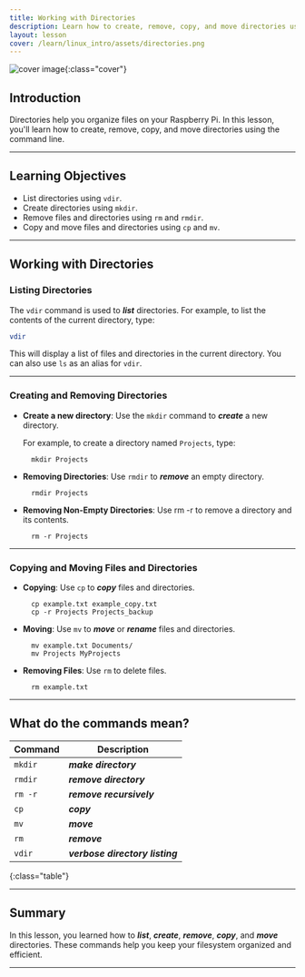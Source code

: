 ```yaml
---
title: Working with Directories
description: Learn how to create, remove, copy, and move directories using the command line.
layout: lesson
cover: /learn/linux_intro/assets/directories.png
---
```


![cover image]({{page.cover}}){:class="cover"}

## Introduction

Directories help you organize files on your Raspberry Pi. In this lesson, you'll learn how to create, remove, copy, and move directories using the command line.

---

## Learning Objectives

- List directories using `vdir`.
- Create directories using `mkdir`.
- Remove files and directories using `rm` and `rmdir`.
- Copy and move files and directories using `cp` and `mv`.

---

## Working with Directories

### Listing Directories

The `vdir` command is used to ***list*** directories. For example, to list the contents of the current directory, type:

```bash
vdir
```

This will display a list of files and directories in the current directory. You can also use `ls` as an alias for `vdir`.

---

### Creating and Removing Directories

- **Create a new directory**: Use the `mkdir` command to ***create*** a new directory.

    For example, to create a directory named `Projects`, type:

        mkdir Projects

- **Removing Directories**: Use `rmdir` to ***remove*** an empty directory.

        rmdir Projects

- **Removing Non-Empty Directories**: Use rm -r to remove a directory and its contents.

        rm -r Projects

---

### Copying and Moving Files and Directories

- **Copying**: Use `cp` to ***copy*** files and directories.

        cp example.txt example_copy.txt
        cp -r Projects Projects_backup

- **Moving**: Use `mv` to ***move*** or ***rename*** files and directories.

        mv example.txt Documents/
        mv Projects MyProjects

- **Removing Files**: Use `rm` to delete files.

        rm example.txt

---

## What do the commands mean?

Command | Description
--------|--------------------------------
`mkdir` | ***make directory***
`rmdir` | ***remove directory***
`rm -r` | ***remove recursively***
`cp`    | ***copy***
`mv`    | ***move***
`rm`    | ***remove***
`vdir`  | ***verbose directory listing***
{:class="table"}

---

## Summary

In this lesson, you learned how to ***list***, ***create***, ***remove***, ***copy***, and ***move*** directories. These commands help you keep your filesystem organized and efficient.

---
